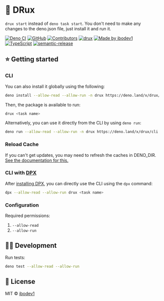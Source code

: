 # 🏁 DRux

`drux start` instead of `deno task start`. You don't need to make any changes to the deno.json file, just install it and run it.

[![Deno CI](https://github.com/ibodev1/drux/workflows/Deno%20CI/badge.svg)](https://github.com/ibodev1/drux/actions)
[![GitHub](https://img.shields.io/github/license/ibodev1/drux)](https://github.com/ibodev1/drux/blob/master/LICENSE)
[![Contributors](https://img.shields.io/github/contributors/ibodev1/drux)](https://github.com/ibodev1/drux/graphs/contributors)
[![drux](https://img.shields.io/badge/ibodev1-drux-brightgreen)](https://ibodev1.github.io/drux/)
[![Made by ibodev1](https://img.shields.io/badge/made%20by-ibodev1-0082fb)](https://github.com/ibodev1)
[![TypeScript](https://img.shields.io/badge/types-TypeScript-blue)](https://github.com/ibodev1/drux)
[![semantic-release](https://img.shields.io/badge/%20%20%F0%9F%93%A6%F0%9F%9A%80-semantic--release-e10079.svg)](https://github.com/semantic-release/semantic-release)

## ⭐ Getting started

### CLI

You can also install it globally using the following:
```bash
deno install --allow-read --allow-run -n drux https://deno.land/x/drux/cli.ts
```

Then, the package is available to run:
```bash
drux <task name>
```

Alternatively, you can use it directly from the CLI by using `deno run`:
```bash
deno run --allow-read --allow-run -n drux https://deno.land/x/drux/cli.ts <task name>
```

### Reload Cache

If you can't get updates, you may need to refresh the caches in DENO_DIR. [See the documentation for this.](https://deno.land/manual/basics/modules/reloading_modules)

### CLI with [DPX](https://github.com/denorg/dpx)

After [installing DPX](https://github.com/denorg/dpx), you can directly use the CLI using the `dpx` command:
```bash
dpx --allow-read --allow-run drux <task name>
```

### Configuration

Required permissions:

1. `--allow-read`
2. `--allow-run`

## 👩‍💻 Development

Run tests:
```bash
deno test --allow-read --allow-run
```

## 📄 License

MIT © [ibodev1](https://ibodev1.github.io)

